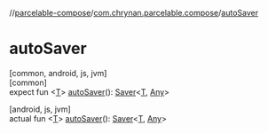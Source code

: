 //[parcelable-compose](../../index.md)/[com.chrynan.parcelable.compose](index.md)/[autoSaver](auto-saver.md)

# autoSaver

[common, android, js, jvm]\
[common]\
expect fun &lt;[T](auto-saver.md)&gt; [autoSaver](auto-saver.md)(): [Saver](-saver/index.md)&lt;[T](auto-saver.md), [Any](https://kotlinlang.org/api/latest/jvm/stdlib/kotlin/-any/index.html)&gt;

[android, js, jvm]\
actual fun &lt;[T](auto-saver.md)&gt; [autoSaver](auto-saver.md)(): [Saver](-saver/index.md)&lt;[T](auto-saver.md), [Any](https://kotlinlang.org/api/latest/jvm/stdlib/kotlin/-any/index.html)&gt;
